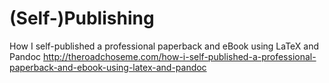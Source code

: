 # (Self-)Publishing


How I self-published a professional paperback and eBook using LaTeX and Pandoc
<http://theroadchoseme.com/how-i-self-published-a-professional-paperback-and-ebook-using-latex-and-pandoc>
